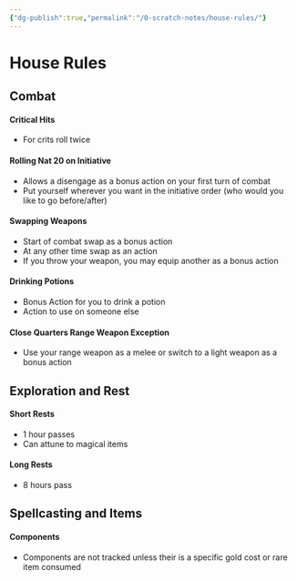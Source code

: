 ```yaml
---
{"dg-publish":true,"permalink":"/0-scratch-notes/house-rules/"}
---
```


# House Rules

## Combat
#### Critical Hits
- For crits roll twice

#### Rolling Nat 20 on Initiative
- Allows a disengage as a bonus action on your first turn of combat
- Put yourself wherever you want in the initiative order (who would you like to go before/after)

#### Swapping Weapons
- Start of combat swap as a bonus action
- At any other time swap as an action
- If you throw your weapon, you may equip another as a bonus action

#### Drinking Potions
- Bonus Action for you to drink a potion
- Action to use on someone else

#### Close Quarters Range Weapon Exception
- Use your range weapon as a melee or switch to a light weapon as a bonus action

## Exploration and Rest
#### Short Rests
- 1 hour passes
- Can attune to magical items

#### Long Rests
- 8 hours pass


## Spellcasting and Items
#### Components
- Components are not tracked unless their is a specific gold cost or rare item consumed